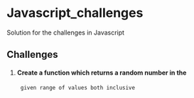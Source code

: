 # Javascript_challenges
Solution for the challenges in Javascript

## Challenges
1. #### Create a function which returns a random number in the 
        given range of values both inclusive
